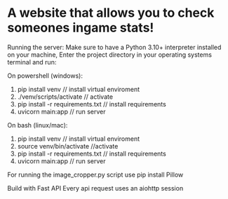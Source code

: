 # A website that allows you to check someones ingame stats!

Running the server: 
Make sure to have a Python 3.10+ interpreter installed on your machine,
Enter the project directory in your operating systems terminal and run:

On powershell (windows):

1. pip install venv // install virtual enviroment
2. ./venv/scripts/activate  // activate
3. pip install -r requirements.txt  // install requirements
4. uvicorn main:app  // run server

On bash (linux/mac):

1. pip install venv // install virtual enviroment
2. source venv/bin/activate //activate
3. pip install -r requirements.txt // install requirements
4. uvicorn main:app // run server

For running the image_cropper.py script use pip install Pillow

Build with Fast API
Every api request uses an aiohttp session
